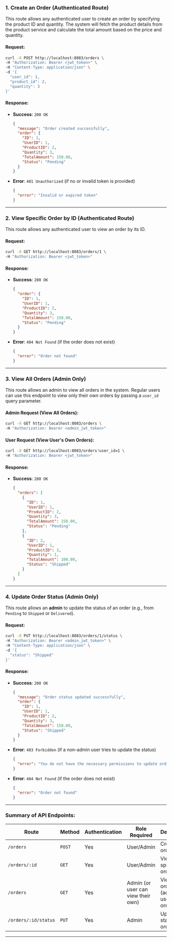 
### 1. **Create an Order** (Authenticated Route)

This route allows any authenticated user to create an order by specifying the product ID and quantity. The system will fetch the product details from the product service and calculate the total amount based on the price and quantity.

#### Request:
```bash
curl -X POST http://localhost:8083/orders \
-H "Authorization: Bearer <jwt_token>" \
-H "Content-Type: application/json" \
-d '{
  "user_id": 1,
  "product_id": 2,
  "quantity": 3
}'
```

#### Response:
- **Success**: `200 OK`
    ```json
    {
      "message": "Order created successfully",
      "order": {
        "ID": 1,
        "UserID": 1,
        "ProductID": 2,
        "Quantity": 3,
        "TotalAmount": 150.00,
        "Status": "Pending"
      }
    }
    ```

- **Error**: `401 Unauthorized` (if no or invalid token is provided)
    ```json
    {
      "error": "Invalid or expired token"
    }
    ```

---

### 2. **View Specific Order by ID** (Authenticated Route)

This route allows any authenticated user to view an order by its ID.

#### Request:
```bash
curl -X GET http://localhost:8083/orders/1 \
-H "Authorization: Bearer <jwt_token>"
```

#### Response:
- **Success**: `200 OK`
    ```json
    {
      "order": {
        "ID": 1,
        "UserID": 1,
        "ProductID": 2,
        "Quantity": 3,
        "TotalAmount": 150.00,
        "Status": "Pending"
      }
    }
    ```

- **Error**: `404 Not Found` (if the order does not exist)
    ```json
    {
      "error": "Order not found"
    }
    ```

---

### 3. **View All Orders** (Admin Only)

This route allows an admin to view all orders in the system. Regular users can use this endpoint to view only their own orders by passing a `user_id` query parameter.

#### Admin Request (View All Orders):
```bash
curl -X GET http://localhost:8083/orders \
-H "Authorization: Bearer <admin_jwt_token>"
```

#### User Request (View User's Own Orders):
```bash
curl -X GET http://localhost:8083/orders?user_id=1 \
-H "Authorization: Bearer <jwt_token>"
```

#### Response:
- **Success**: `200 OK`
    ```json
    {
      "orders": [
        {
          "ID": 1,
          "UserID": 1,
          "ProductID": 2,
          "Quantity": 3,
          "TotalAmount": 150.00,
          "Status": "Pending"
        },
        {
          "ID": 2,
          "UserID": 1,
          "ProductID": 3,
          "Quantity": 1,
          "TotalAmount": 100.00,
          "Status": "Shipped"
        }
      ]
    }
    ```

---

### 4. **Update Order Status** (Admin Only)

This route allows an **admin** to update the status of an order (e.g., from `Pending` to `Shipped` or `Delivered`).

#### Request:
```bash
curl -X PUT http://localhost:8083/orders/1/status \
-H "Authorization: Bearer <admin_jwt_token>" \
-H "Content-Type: application/json" \
-d '{
  "status": "Shipped"
}'
```

#### Response:
- **Success**: `200 OK`
    ```json
    {
      "message": "Order status updated successfully",
      "order": {
        "ID": 1,
        "UserID": 1,
        "ProductID": 2,
        "Quantity": 3,
        "TotalAmount": 150.00,
        "Status": "Shipped"
      }
    }
    ```

- **Error**: `403 Forbidden` (if a non-admin user tries to update the status)
    ```json
    {
      "error": "You do not have the necessary permissions to update order status"
    }
    ```

- **Error**: `404 Not Found` (if the order does not exist)
    ```json
    {
      "error": "Order not found"
    }
    ```

---

### Summary of API Endpoints:

| **Route**              | **Method** | **Authentication**  | **Role Required**   | **Description**                                               |
|------------------------|------------|---------------------|---------------------|---------------------------------------------------------------|
| `/orders`              | `POST`     | Yes                 | User/Admin          | Create an order                                                |
| `/orders/:id`          | `GET`      | Yes                 | User/Admin          | View a specific order by ID                                    |
| `/orders`              | `GET`      | Yes                 | Admin (or user can view their own) | View all orders (admin) or user's own orders                   |
| `/orders/:id/status`   | `PUT`      | Yes                 | Admin               | Update the status of an order                                  |

---

